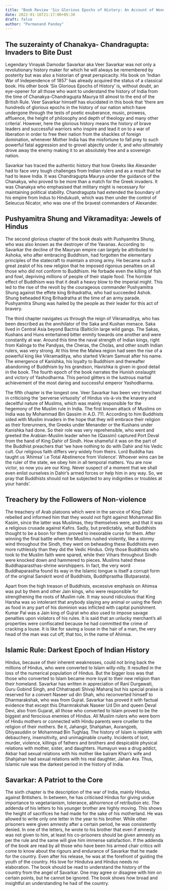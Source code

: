 ```yaml
---
title: "Book Review 'Six Glorious Epochs of History: An Account of Wonderful India' By Veer Savarkar"
date: 2022-01-16T21:17:00+05:30 
draft: false 
author: "Parmanand Pandey"
---
```


## The suzerainty of Chanakya- Chandragupta: Invaders to Bite Dust

Legendary Vinayak Damodar Savarkar aka Veer Savarkar was not only a revolutionary history maker for which he will always
be remembered by posterity but was also a historian of great perspicacity. His book on ‘Indian War of Independence of
1857’ has already acquired the status of a classical book. His other book ‘Six Glorious Epochs of History’ is, without
doubt, an eye-opener for all those who want to understand the history of India from the time of Chanakya-Chandragupta
Maurya till almost to the end of the British Rule. Veer Savarkar himself has elucidated in this book that ‘there are
hundreds of glorious epochs in the history of our nation which have undergone through the tests of poetic exuberance,
music, prowess, affluence, the height of philosophy and depth of theology and many other criteria’. However, here the
glorious history means the history of brave leaders and successful warriors who inspire and lead it on to a war of
liberation in order to free their nation from the shackles of foreign domination, whenever Mother India has the
misfortune to fall prey to such powerful fatal aggression and to grovel abjectly under it, and who ultimately drove away
the enemy making it to an absolutely free and a sovereign nation.

Savarkar has traced the authentic history that how Greeks like Alexander had to face very tough challenges from Indian
rulers and as a result that he had to leave India. It was Chandragupta Maurya under the guidance of the Chanakya, who
proved to be more than a match for the Greek invaders. It was Chanakya who emphasised that military might is necessary
for maintaining political stability. Chandragupta had extended the boundary of his empire from Indus to Hindukush, which
was then under the control of Seleucus Nicator, who was one of the bravest commanders of Alexander.

## Pushyamitra Shung and Vikramaditya: Jewels of Hindus

The second glorious chapter of the book deals with Pushyamitra Shung, who was also known as the destroyer of the
Yavanas. According to Savarkar the decline of the Mauryan empire can largely be attributed to Ashoka, who after
embracing Buddhism, had forgotten the elementary principles of the statecraft to maintain a strong army. He became such
a great zealot of his new religion that he imposed rigorous penalties on all those who did not conform to Buddhism. He
forbade even the killing of fish and fowl, depriving millions of people of their staple food. The horrible effect of
Buddhism was that it dealt a heavy blow to the imperial might. This led to the rise of the revolt by the courageous
commander Pushyamitra Shung against the effete king Brihadratha, who had succeeded Ashok. Shung beheaded King
Brihadratha at the time of an army parade. Pushyamitra Shung was hailed by the people as their leader for this act of
bravery.

The third chapter navigates us through the reign of Vikramaditya, who has been described as the annihilator of the Saka
and Kushan menace. Saka lived in Central Asia beyond Bactria (Baltic)in large wild gangs. The Sakas, Kushans and Huns
entertained bitter enmity towards one another and were constantly at war. Around this time the naval strength of Indian
kings, right from Kalinga to the Pandyas, the Cheras, the Cholas, and other south Indian rulers, was very strong. At
this time the Malwa region had seen the rise of a powerful king like Vikramaditya, who started Vikram Samvat after his
name. The emergence of Kanishka, his loyalty to Buddhism and thereafter abandoning of Buddhism by his grandson, Havishka
is given in good detail in the book. The fourth epoch of the book narrates the Hunish onslaught and victory of
Yashodharma. This period glitters in the lustrous martial achievement of the most daring and successful emperor
Yashodharma.

The fifth chapter is the longest one. Veer Savarkar has been very trenchant in criticising the ‘perverse virtuosity’ of
Hindus vis-à-vis the knavery and deceitful nature of Muslims, which was mainly responsible for the hegemony of the
Muslim rule in India. The first known attack of Muslims on India was by Mohammad Bin Qassim in A.D. 711. According to
him Buddhists sided with Muslim invaders in the hope that they will embrace their religion as their forerunners, the
Greeks under Menander or the Kushans under Kanishka had done. So their role was very reprehensible, who went and greeted
the Arabian-Muslim leader when he (Qassim) captured Port Deval from the hand of King Dahir of Sindh. How shameful it was
on the part of the Buddhist preachers that ‘we have nothing to do with Dahir and his Vedic cult. Our religious faith
differs very widely from theirs. Lord Buddha has taught us ‘Ahimsa’ i.e Total Abstinence from Violence’. Whoever wins
can be the ruler of the state, we obey him in all temporal matters. You are now victor, so now you are our King. Never
suspect of a moment that we shall even enlist ourselves in Dahir’s armed forces or help him in any way. So, we pray that
Buddhists should not be subjected to any indignities or troubles at your hands’.

## Treachery by the Followers of Non-violence

The treachery of Arab platoons which were in the service of King Dahir rebelled and informed him that they would not
fight against Mohammad Bin Kasim, since the latter was Muslimas, they themselves were, and that it was a religious
crusade against Kafirs. Sadly, but predictably, what Buddhists thought to be a boon for them proved to inexorable curse
for them. After winning the final battle when the Muslims rushed violently, like a stormy wind throughout the Sindh,
they went on beheading these Buddhists even more ruthlessly than they did the Vedic Hindus. Only those Buddhists who
took to the Muslim faith were spared, while their Vihars throughout Sindh were knocked down and hammered to pieces.
Muslims hated these Buddhaparasthas-shrine worshippers. In fact, the very word Buddhaparastha found its way in the
Islamic tongue is itself a corrupt form of the original Sanskrit word of Buddhists, Buddhprastha (Butparasta).

Apart from the high treason of Buddhists, excessive emphasis on Ahimsa was put by them and other Jain kings, who were
responsible for strengthening the roots of Muslim rule. It may sound ridiculous that King Harsha was so intolerant that
anybody slaying any animal or using the flesh as food in any part of his dominion was inflicted with capital punishment.
Kumar Pal was a Jain king of Gujrat who also used to impose savage penalties upon violators of his rules. It is said
that an unlucky merchant’s all properties were confiscated because he had committed the crime of cracking a louse. It is
like for saving a louse in the hair of a man, the very head of the man was cut off, that too, in the name of Ahimsa.

## Islamic Rule: Darkest Epoch of Indian History

Hindus, because of their inherent weaknesses, could not bring back the millions of Hindus, who were converted to Islam
willy-nilly. It resulted in the loss of the numerical population of Hindus. But the bigger loss was that those who
converted to Islam became more loyal to their new religion than their homeland. Savarkar has written in appreciation of
Rani Durgawati, Guru Gobind Singh, and Chhatrapati Shivaji Maharaj but his special praise is reserved for a convert
Naseer ud din Shah, who reconverted himself to Dharmarakshak, who was from Gujrat. Savarkar has proved it with factual
evidence that except this Dharmrakshak Naseer Ud Din and queen Deval Devi, also from Gujarat, all those who converted to
Islam proved to be the biggest and ferocious enemies of Hindus. All Muslim rulers who were born of Hindu mothers or
connected with Hindu parents were crueller to the religion of their mothers. Be it, Jahangir, Shahjahan, Aurangzeb,
Ghiyasuddin or Mohammad Bin Tughlaq. The history of Islam is replete with debauchery, insensitivity, and unimaginable
cruelty. Incidents of loot, murder, violence, killings of fathers and brothers and despicable physical relations with
mother, sister, and daughters. Humayun was a drug addict, Akbar had sexual relations with his mother like bairam Khan’s
wife and Shahjahan had sexual relations with his real daughter, Jahan Ara. Thus, Islamic rule was the darkest period in
the history of India.

## Savarkar: A Patriot to the Core

The sixth chapter is the description of the war of India, mainly Hindus, against Britishers. In between, he has
criticised Hindus for giving undue importance to vegetarianism, tolerance, abhorrence of retribution etc. The addenda of
his letters to his younger brother are highly moving. This shows the height of sacrifices he had made for the sake of
his motherland. He was allowed to write only one letter in the year to his brother. While other prisoners were given
amnesty after a certain period, he was consistently denied. In one of the letters, he wrote to his brother that even if
amnesty was not given to him, at least his co-prisoners should be given amnesty as per the rule and the same will give
him immense satisfaction. If the addenda of the book are read by all those who have been his armed chair critics will
come to know about the rigours and endurance of Savarkar that he made for the country. Even after his release, he was at
the forefront of guiding the youth of the country. His love for Hindutva and Hindus needs no elaboration. The book
should be read to understand the history of the country from the angel of Savarkar. One may agree or disagree with him
on certain points, but he cannot be ignored. The book shows how broad and insightful an understanding he had of the
country.
